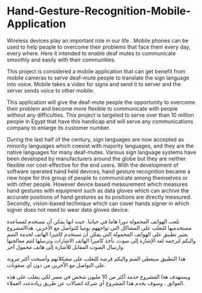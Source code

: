 # Hand-Gesture-Recognition-Mobile-Application
Wireless devices play an important role in our life . Mobile phones can be used to help people to overcome their problems that face them every day, every where. Here it intended to enable deaf mutes to communicate smoothly and easily with their communities.        


This project is considered a mobile application that can get benefit from mobile cameras to serve deaf–mute people to translate the sign language into voice.  Mobile takes a video for signs and send it to server and the server sends voice to other mobile.         

This application will give the deaf-mute people the opportunity to overcome their problem and become more flexible to communicate with people without any difficulties. This project is targeted to serve over than 10 million people in Egypt that have this handicap and will serve any communications company to enlarge its customer number.     

During the last half of the century, sign languages are now accepted as minority languages which coexist with majority languages, and they are the native languages for many deaf-mutes. Various sign language systems have been developed by manufacturers around the globe but they are neither flexible nor cost-effective for the end users. With the development of software operated hand held devices, hand gesture recognition became a new hope for this group of people to communicate among themselves or with other people. However device based measurement which measures hand gestures with equipment such as data gloves which can archive the accurate positions of hand gestures as its positions are directly measured. Secondly, vision-based technique which can cover hands signer in which signer does not need to wear data gloves device.


تلعب الهواتف المحمولة دورا هاما في حياتنا. حيث انها يمكن أن تستخدم لمساعدة مستخدميها للتغلب على المشاكل التي تواجههم يوميا للتواصل مع الآخرين. هذاالمشروع يعتبر تطبيق على الهواتف المحمولة التي يمكن أن تستخدم كاميرا الهاتف لخدمة الصم والبكم لترجمة لغة الإشارة إلى صوت. تأخذ كاميرا الهاتف الاشارات وترسلها  لتتم معالجتها وارسال الصوت المقابل للأشارة إلى هاتف محمول آخر.

هذا التطبيق سيعطي الصم والبكم فرصة للتغلب على مشكلاتهم  وأصبحت أكثر مرونة على التواصل مع الاّخرين من دون أي صعوبات.

ويستهدف هذا المشروع خدمة أكثر من 10 مليون شخص في مصر لكى يتغلب على هذه العوائق ، وسوف يخدم هذا المشروع أي شركة اتصالات عن طريق زيادةعدد العملاء.
